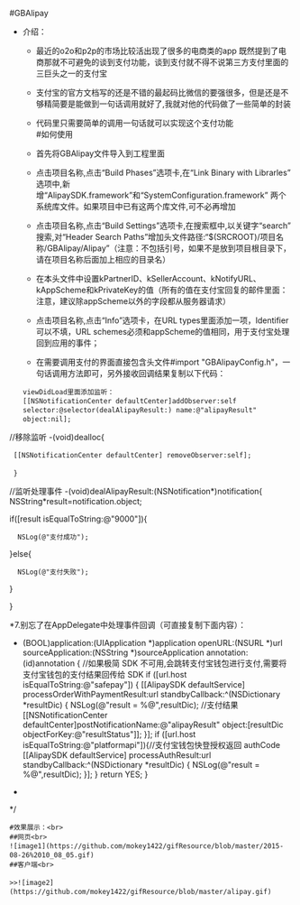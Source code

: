 #GBAlipay<br>
* 介绍：<br>
  * 最近的o2o和p2p的市场比较活出现了很多的电商类的app 既然提到了电商那就不可避免的谈到支付功能，谈到支付就不得不说第三方支付里面的三巨头之一的支付宝<br>
  * 支付宝的官方文档写的还是不错的最起码比微信的要强很多，但是还是不够精简要是能做到一句话调用就好了,我就对他的代码做了一些简单的封装<br>
  * 代码里只需要简单的调用一句话就可以实现这个支付功能<br>
#如何使用

  * 首先将GBAlipay文件导入到工程里面<br>
  * 点击项目名称,点击“Build Phases”选项卡,在“Link Binary with Librarles” 选项中,新增“AlipaySDK.framework”和“SystemConfiguration.framework” 两个系统库文件。如果项目中已有这两个库文件,可不必再增加<br>
  * 点击项目名称,点击“Build Settings”选项卡,在搜索框中,以关键字“search” 搜索,对“Header Search Paths”增加头文件路径:“$(SRCROOT)/项目名称/GBAlipay/Alipay”（注意：不包括引号，如果不是放到项目根目录下，请在项目名称后面加上相应的目录名）<br>
  * 在本头文件中设置kPartnerID、kSellerAccount、kNotifyURL、kAppScheme和kPrivateKey的值（所有的值在支付宝回复的邮件里面：注意，建议除appScheme以外的字段都从服务器请求）<br>
  * 点击项目名称,点击“Info”选项卡，在URL types里面添加一项，Identifier可以不填，URL schemes必须和appScheme的值相同，用于支付宝处理回到应用的事件；<br>
  * 在需要调用支付的界面直接包含头文件#import "GBAlipayConfig.h"，一句话调用方法即可，另外接收回调结果复制以下代码：<br>
   ```
   viewDidLoad里面添加监听：
   [[NSNotificationCenter defaultCenter]addObserver:self selector:@selector(dealAlipayResult:) name:@"alipayResult" object:nil];
//移除监听
     -(void)dealloc{
     
     [[NSNotificationCenter defaultCenter] removeObserver:self];
     
     }
//监听处理事件
 -(void)dealAlipayResult:(NSNotification*)notification{
 NSString*result=notification.object;
 
 if([result isEqualToString:@"9000"]){
 
      NSLog(@"支付成功");
 
 }else{
 
      NSLog(@"支付失败");
 }

 
 }
 
 *7.别忘了在AppDelegate中处理事件回调（可直接复制下面内容）：
 - (BOOL)application:(UIApplication *)application openURL:(NSURL *)url sourceApplication:(NSString *)sourceApplication annotation:(id)annotation {
 //如果极简 SDK 不可用,会跳转支付宝钱包进行支付,需要将支付宝钱包的支付结果回传给 SDK if ([url.host isEqualToString:@"safepay"]) {
 [[AlipaySDK defaultService] processOrderWithPaymentResult:url standbyCallback:^(NSDictionary *resultDic) {
 NSLog(@"result = %@",resultDic);
 //支付结果
 [[NSNotificationCenter defaultCenter]postNotificationName:@"alipayResult" object:[resultDic objectForKey:@"resultStatus"]];
 }];
 if ([url.host isEqualToString:@"platformapi"]){//支付宝钱包快登授权返回 authCode
 [[AlipaySDK defaultService] processAuthResult:url standbyCallback:^(NSDictionary *resultDic) {
 NSLog(@"result = %@",resultDic);
 }];
 }
 return YES;
 }
 *
 */
  ```
#效果展示：<br>
##网页<br>
![image1](https://github.com/mokey1422/gifResource/blob/master/2015-08-26%2010_08_05.gif)
##客户端<br>

>>![image2](https://github.com/mokey1422/gifResource/blob/master/alipay.gif)
